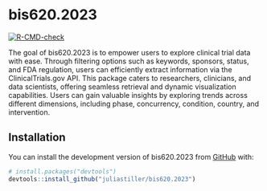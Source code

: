 
<!-- README.md is generated from README.Rmd. Please edit that file -->

# bis620.2023

<!-- badges: start -->

[![R-CMD-check](https://github.com/juliastiller/bis620.2023/actions/workflows/r-test.yaml/badge.svg)](https://github.com/juliastiller/bis620.2023/actions/workflows/r-test.yaml)
<!-- badges: end -->

The goal of bis620.2023 is to empower users to explore clinical trial
data with ease. Through filtering options such as keywords, sponsors,
status, and FDA regulation, users can efficiently extract information
via the ClinicalTrials.gov API. This package caters to researchers,
clinicians, and data scientists, offering seamless retrieval and dynamic
visualization capabilities. Users can gain valuable insights by
exploring trends across different dimensions, including phase,
concurrency, condition, country, and intervention.

## Installation

You can install the development version of bis620.2023 from
[GitHub](https://github.com/) with:

``` r
# install.packages("devtools")
devtools::install_github("juliastiller/bis620.2023")
```
